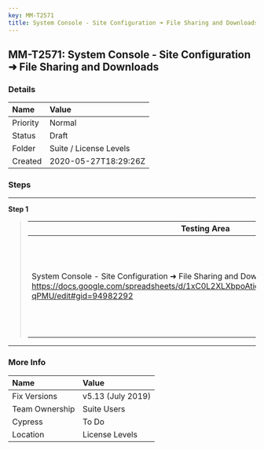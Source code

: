 ```yaml
---
key: MM-T2571
title: System Console - Site Configuration ➜ File Sharing and Downloads
---
```


## MM-T2571: System Console - Site Configuration ➜ File Sharing and Downloads

### Details

| Name     | Value                  |
| :------- | :--------------------- |
| Priority | Normal                 |
| Status   | Draft                  |
| Folder   | Suite / License Levels |
| Created  | 2020-05-27T18:29:26Z   |

### Steps

<hr/>

**Step 1**

> <article><table><thead><tr><th>Testing Area<br /></th><th>E20<br /></th><th>E10<br /></th><th>TE<br /></th><th>KNOWN ISSUES<br /></th></tr></thead><colgroup><col></col><col></col><col></col><col></col><col></col></colgroup><tbody><tr><td>System Console - Site Configuration ➜ File Sharing and Downloads<br /><a href="https://docs.google.com/spreadsheets/d/1xC0L2XLXbpoAtiehvZ9gJW3Kr1HVPZwL0nTx72-qPMU/edit#gid=94982292">https://docs.google.com/spreadsheets/d/1xC0L2XLXbpoAtiehvZ9gJW3Kr1HVPZwL0nTx72-qPMU/edit#gid=94982292</a></td><td>Allow File Uploads on Mobile and Allow File Downloads on Mobile options are visible</td><td>Allow File Uploads on Mobile and Allow File Downloads on Mobile options are not visible</td><td>Allow File Uploads on Mobile and Allow File Downloads on Mobile options are not visible</td><td><a href="https://mattermost.atlassian.net/browse/MM-16073">System Console: Allow Mobile upload/download files options should be hidden on a non E-20 server — MM-16073</a><br /></td></tr></tbody></table></article>

<hr/>

### More Info

| Name           | Value             |
| :------------- | :---------------- |
| Fix Versions   | v5.13 (July 2019) |
| Team Ownership | Suite Users       |
| Cypress        | To Do             |
| Location       | License Levels    |
